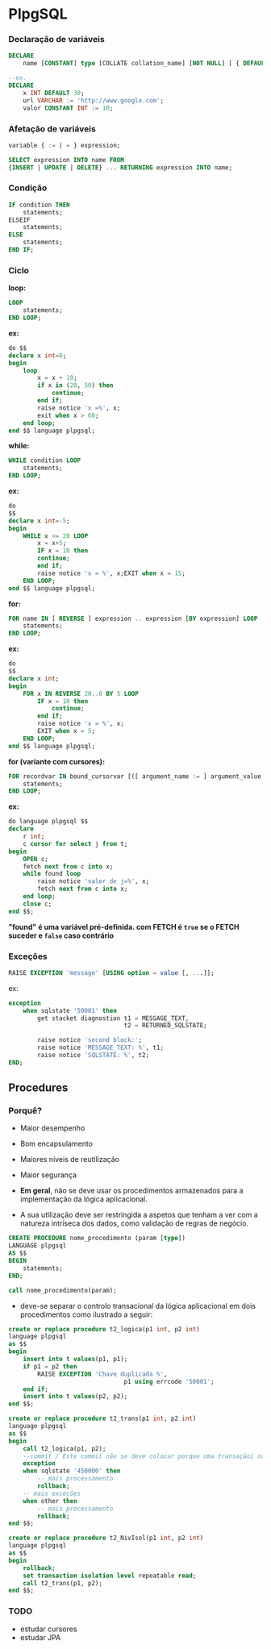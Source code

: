 # PlpgSQL

### Declaração de variáveis

```sql
DECLARE
    name [CONSTANT] type [COLLATE collation_name] [NOT NULL] [ { DEFAULT | := } expression ];

--ex.
DECLARE
    x INT DEFAULT 30;
    url VARCHAR := 'http://www.google.com';
    valor CONSTANT INT := 10;
```

### Afetação de variáveis

```sql
variable { := | = } expression;

SELECT expression INTO name FROM 
{INSERT | UPDATE | DELETE} ... RETURNING expression INTO name;
```

### Condição

```sql
IF condition THEN
    statements;
ELSEIF
    statements;
ELSE
    statements;
END IF;
```

### Ciclo

**loop:**

```sql
LOOP
    statements;
END LOOP;
```
**ex:**

```sql
do $$
declare x int=0;
begin
    loop
        x = x + 10;
        if x in (20, 50) then
            continue;
        end if;
        raise notice 'x =%', x;
        exit when x > 60;
    end loop;
end $$ language plpgsql;
```

**while:**

```sql
WHILE condition LOOP
    statements;
END LOOP;
```

**ex:**

```sql
do
$$
declare x int=-5;
begin
    WHILE x <= 20 LOOP
        x = x+5;
        IF x = 10 then
        continue;
        end if;
        raise notice 'x = %', x;EXIT when x = 15;
    END LOOP;
end $$ language plpgsql;
```

**for:**

```sql
FOR name IN [ REVERSE ] expression .. expression [BY expression] LOOP
    statements;
END LOOP;
```

**ex:**

```sql
do
$$
declare x int;
begin
    FOR x IN REVERSE 20..0 BY 5 LOOP
        IF x = 10 then
            continue;
        end if;
        raise notice 'x = %', x;
        EXIT when x = 5;
    END LOOP;
end $$ language plpgsql;
```

**for (variante com cursores):**

```sql
FOR recordvar IN bound_cursorvar [([ argument_name := ] argument_value [, ...])] LOOP
    statements;
END LOOP;
```

**ex:**

```sql
do language plpgsql $$
declare
    r int;
    c cursor for select j from t;
begin
    OPEN c;
    fetch next from c into x;
    while found loop
        raise notice 'valor de j=%', x; 
        fetch next from c into x;
    end loop;
    close c;
end $$;
```

**"found" é uma variável pré-definida. com FETCH é `true` se o FETCH suceder e `false` caso contrário**

### Exceções

```sql
RAISE EXCEPTION 'message' [USING option = value [, ...]];
```

ex:

```sql
exception
    when sqlstate '50001' then
        get stacket diagnostion t1 = MESSAGE_TEXT,
                                t2 = RETURNED_SQLSTATE;

        raise notice 'second block:';
        raise notice 'MESSAGE_TEXT: %', t1;
        raise notice 'SQLSTATE: %', t2;
END;
```

## Procedures

### Porquê?

- Maior desempenho 
- Bom encapsulamento
- Maiores níveis de reutilização
- Maior segurança
  
- **Em geral**, não se deve usar os procedimentos armazenados para a implementação da lógica aplicacional.
- A sua utilização deve ser restringida a aspetos que tenham a ver com a natureza intríseca dos dados, como validação de regras de negócio.

```sql
CREATE PROCEDURE nome_procedimento (param [type])
LANGUAGE plpgsql
AS $$
BEGIN
    statements;
END;

call nome_procedimento(param);
```

- deve-se separar o controlo transacional da lógica aplicacional em dois procedimentos como ilustrado a seguir:

```sql
create or replace procedure t2_logica(p1 int, p2 int)
language plpgsql
as $$
begin
    insert into t values(p1, p1);
    if p1 = p2 then
        RAISE EXCEPTION 'Chave duplicada %', 
                                p1 using errcode '50001';
    end if;
    insert into t values(p2, p2);
end $$;

create or replace procedure t2_trans(p1 int, p2 int)
language plpgsql
as $$
begin
    call t2_logica(p1, p2);
    --commit / Este commit não se deve colocar porque uma transaçãoi não deve ser acabada num bloco com controlo de exceções porém caso este ponto seja atingido haverá um commit implícito
    exception
    when sqlstate '450000' then 
        -- mais processamento
        rollback;
    -- mais exceções
    when other then 
        -- mais processamento 
        rollback;
end $$;

create or replace procedure t2_NivIsol(p1 int, p2 int)
language plpgsql
as $$
begin
    rollback; 
    set transaction isolation level repeatable read;
    call t2_trans(p1, p2);
end $$;
```



### TODO

- estudar cursores
- estudar JPA
